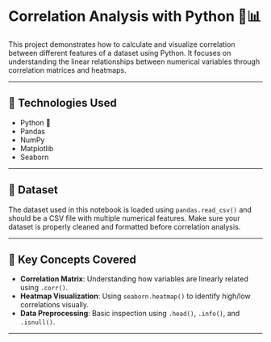 # Correlation Analysis with Python 🧠📊

This project demonstrates how to calculate and visualize correlation between different features of a dataset using Python. It focuses on understanding the linear relationships between numerical variables through correlation matrices and heatmaps.

---

## 🔧 Technologies Used

- Python 🐍
- Pandas
- NumPy
- Matplotlib
- Seaborn

---

## 📂 Dataset

The dataset used in this notebook is loaded using `pandas.read_csv()` and should be a CSV file with multiple numerical features. Make sure your dataset is properly cleaned and formatted before correlation analysis.

---

## 📌 Key Concepts Covered

- **Correlation Matrix**: Understanding how variables are linearly related using `.corr()`.
- **Heatmap Visualization**: Using `seaborn.heatmap()` to identify high/low correlations visually.
- **Data Preprocessing**: Basic inspection using `.head()`, `.info()`, and `.isnull()`.

---


